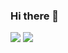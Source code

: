 ### Hi there 👋

<img src="https://github-readme-stats.vercel.app/api?username=MersadHabibi&show_icons=true&theme=radical" />
<img src="https://github-readme-stats.vercel.app/api/top-langs/?username=MersadHabibi&hide_progress=true" />

